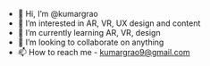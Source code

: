 - 👋 Hi, I’m @kumargrao
- 👀 I’m interested in AR, VR, UX design and content
- 🌱 I’m currently learning AR, VR, design
- 💞️ I’m looking to collaborate on anything
- 📫 How to reach me  - kumargrao9@gmail.com

<!---
kumargrao/kumargrao is a ✨ special ✨ repository because its `README.md` (this file) appears on your GitHub profile.
You can click the Preview link to take a look at your changes.
--->

